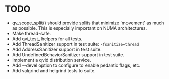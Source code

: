# TODO

* qv_scope_split() should provide splits that minimize 'movement' as much as
    possible. This is especially important on NUMA architectures.
* Make thread-safe.
* Add qvi_test_ helpers for all tests.
* Add ThreadSanitizer support in test suite: `-fsanitize=thread`
* Add AddressSanitizer support in test suite.
* Add UndefinedBehaviorSanitizer support in test suite.
* Implement a qvid distribution service.
* Add --devel option to configure to enable pedantic flags, etc.
* Add valgrind and helgrind tests to suite.
